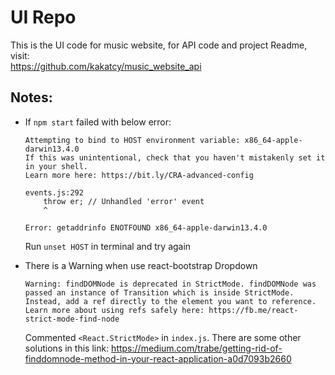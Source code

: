 # UI Repo
This is the UI code for music website, for API code and project Readme, visit: <br> https://github.com/kakatcy/music_website_api


## Notes:

* If `npm start` failed with below error:
  ```
  Attempting to bind to HOST environment variable: x86_64-apple-darwin13.4.0
  If this was unintentional, check that you haven't mistakenly set it in your shell.
  Learn more here: https://bit.ly/CRA-advanced-config

  events.js:292
      throw er; // Unhandled 'error' event
      ^

  Error: getaddrinfo ENOTFOUND x86_64-apple-darwin13.4.0
  ```
  Run `unset HOST` in terminal and try again

* There is a Warning when use react-bootstrap Dropdown
  ```
  Warning: findDOMNode is deprecated in StrictMode. findDOMNode was passed an instance of Transition which is inside StrictMode. Instead, add a ref directly to the element you want to reference. Learn more about using refs safely here: https://fb.me/react-strict-mode-find-node
  ```

  Commented `<React.StrictMode>` in `index.js`. There are some other solutions in this link: https://medium.com/trabe/getting-rid-of-finddomnode-method-in-your-react-application-a0d7093b2660